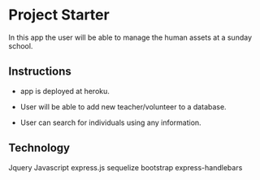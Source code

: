 # Project Starter

In this app the user will be able to manage the human assets at a sunday school.

## Instructions

* app is deployed at heroku.

* User will be able to add new teacher/volunteer to a database.

* User can search for individuals using any information.

## Technology
 Jquery Javascript express.js sequelize bootstrap express-handlebars